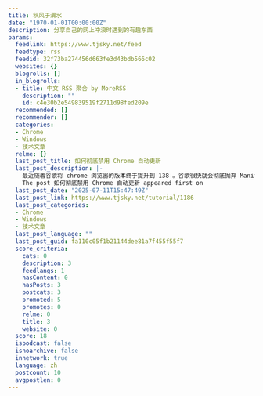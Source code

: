 ```yaml
---
title: 秋风于渭水
date: "1970-01-01T00:00:00Z"
description: 分享自己的网上冲浪时遇到的有趣东西
params:
  feedlink: https://www.tjsky.net/feed
  feedtype: rss
  feedid: 32f73ba274456d663fe3d43bdb566c02
  websites: {}
  blogrolls: []
  in_blogrolls:
  - title: 中文 RSS 聚合 by MoreRSS
    description: ""
    id: c4e30b2e549839519f2711d98fed209e
  recommended: []
  recommender: []
  categories:
  - Chrome
  - Windows
  - 技术文章
  relme: {}
  last_post_title: 如何彻底禁用 Chrome 自动更新
  last_post_description: |-
    最近随着谷歌将 chrome 浏览器的版本终于提升到 138 。谷歌很快就会彻底抛弃 Manifest V2  […]
    The post 如何彻底禁用 Chrome 自动更新 appeared first on
  last_post_date: "2025-07-11T15:47:49Z"
  last_post_link: https://www.tjsky.net/tutorial/1186
  last_post_categories:
  - Chrome
  - Windows
  - 技术文章
  last_post_language: ""
  last_post_guid: fa110c05f1b21144dee81a7f455f55f7
  score_criteria:
    cats: 0
    description: 3
    feedlangs: 1
    hasContent: 0
    hasPosts: 3
    postcats: 3
    promoted: 5
    promotes: 0
    relme: 0
    title: 3
    website: 0
  score: 18
  ispodcast: false
  isnoarchive: false
  innetwork: true
  language: zh
  postcount: 10
  avgpostlen: 0
---
```

